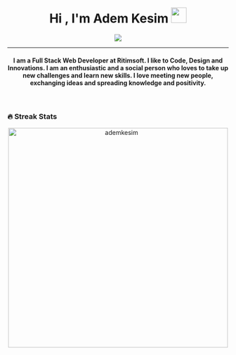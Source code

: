 

<!--
**ademkesim/ademkesim** is a ✨ _special_ ✨ repository because its `README.md` (this file) appears on your GitHub profile.

Here are some ideas to get you started:

- 🔭 I’m currently working on ...
- 🌱 I’m currently learning ...
- 👯 I’m looking to collaborate on ...
- 🤔 I’m looking for help with ...
- 💬 Ask me about ...
- 📫 How to reach me: ...
- 😄 Pronouns: ...
- ⚡ Fun fact: ...
-->
<h1 align="center">Hi , I'm Adem Kesim <img src="https://media.giphy.com/media/hvRJCLFzcasrR4ia7z/giphy.gif" width="35"></h1>
<p align="center">
  <a href="https://github.com/DenverCoder1/readme-typing-svg"><img src="https://readme-typing-svg.herokuapp.com?lines=Computer+Engineer;Full+Stack+Web+Developer;React%20|%20.Net+Core%20|%20Python%20;Software%20Developer;Always%20learning%20new%20things&center=true&width=500&height=50"></a>
</p>
<hr/>
<h4 align="center">I am a Full Stack Web Developer at Ritimsoft. I like to Code, Design and Innovations. I am an enthusiastic and a social person who loves to take up new challenges and learn new skills. I love meeting new people, exchanging ideas and spreading knowledge and positivity.</h4>
<br>
<h3>🔥 Streak Stats</h1>
<p align="center"><img width="500" src="https://github-readme-streak-stats.herokuapp.com/?user=ademkesim&theme=algolia" alt="ademkesim"  /></p>
